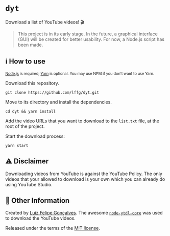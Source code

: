 # `dyt`

Download a list of YouTube videos! 🎬

> This project is in its early stage. In the future, a graphical interface (GUI) will be created for better usability. For now, a Node.js script has been made.

## ℹ️ How to use

<sup>[Node.js](https://nodejs.org/en/) is required; [Yarn](https://yarnpkg.com/lang/en/) is optional. You may use NPM if you don't want to use Yarn.</sup>

Download this repository.

```shell
git clone https://github.com/lffg/dyt.git
```

Move to its directory and install the dependencies.  

```
cd dyt && yarn install
```

Add the video URLs that you want to download to the `list.txt` file, at the root of the project.

Start the download process:

```shell
yarn start
```

## ⚠️ Disclaimer

Downloading videos from YouTube is against the YouTube Policy. The only videos that your allowed to download is your own which you can already do using YouTube Studio.

## 📖 Other Information

Created by [Luiz Felipe Gonçalves](https://luizfelipe.dev). The awesome [`node-ytdl-core`](https://github.com/fent/node-ytdl-core#readme) was used to download the YouTube videos.  

Released under the terms of the [MIT license](https://github.com/lffg/dyt/blob/master/LICENSE).

